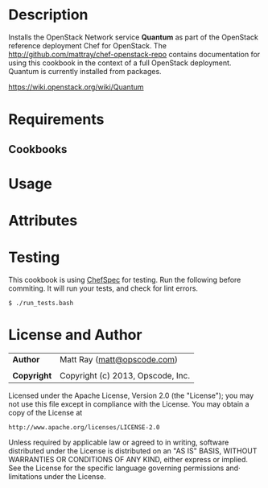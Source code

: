 Description
===========

Installs the OpenStack Network service **Quantum** as part of the OpenStack reference deployment Chef for OpenStack. The http://github.com/mattray/chef-openstack-repo contains documentation for using this cookbook in the context of a full OpenStack deployment. Quantum is currently installed from packages.

https://wiki.openstack.org/wiki/Quantum

Requirements
============

Cookbooks
---------

Usage
=====

Attributes
==========

Testing
=====

This cookbook is using [ChefSpec](https://github.com/acrmp/chefspec) for testing. Run the following before commiting. It will run your tests, and check for lint errors.

    $ ./run_tests.bash

License and Author
==================

|                      |                                                    |
|:---------------------|:---------------------------------------------------|
| **Author**           |  Matt Ray (<matt@opscode.com>)                     |
|                      |                                                    |
| **Copyright**        |  Copyright (c) 2013, Opscode, Inc.                 |

Licensed under the Apache License, Version 2.0 (the "License");
you may not use this file except in compliance with the License.
You may obtain a copy of the License at

    http://www.apache.org/licenses/LICENSE-2.0

Unless required by applicable law or agreed to in writing, software
distributed under the License is distributed on an "AS IS" BASIS,
WITHOUT WARRANTIES OR CONDITIONS OF ANY KIND, either express or implied.
See the License for the specific language governing permissions and⋅
limitations under the License.
